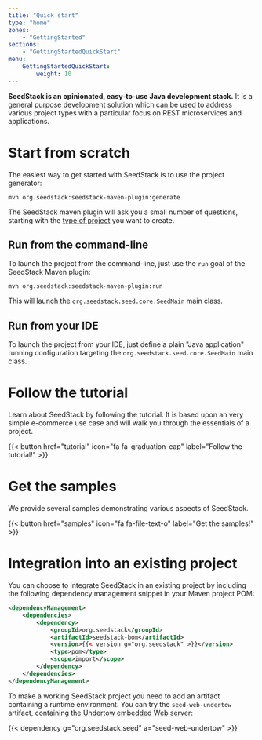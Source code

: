 ```yaml
---
title: "Quick start"
type: "home"
zones:
    - "GettingStarted"
sections:
    - "GettingStartedQuickStart"
menu:
    GettingStartedQuickStart:
        weight: 10
---
```


**SeedStack is an opinionated, easy-to-use Java development stack.** It is a general purpose development solution which
can be used to address various project types with a particular focus on REST microservices and applications.
 
# Start from scratch

The easiest way to get started with SeedStack is to use the project generator:
 
```plain
mvn org.seedstack:seedstack-maven-plugin:generate
```
    
The SeedStack maven plugin will ask you a small number of questions, starting with the [type of project](project-templates) you want to create.

## Run from the command-line
    
To launch the project from the command-line, just use the `run` goal of the SeedStack Maven plugin:
 
```plain
mvn org.seedstack:seedstack-maven-plugin:run
```
    
This will launch the `org.seedstack.seed.core.SeedMain` main class.
        
## Run from your IDE
        
To launch the project from your IDE, just define a plain "Java application" running configuration targeting the 
`org.seedstack.seed.core.SeedMain` main class.

# Follow the tutorial

Learn about SeedStack by following the tutorial. It is based upon an very simple e-commerce use case and will walk you through 
the essentials of a project.

{{< button href="tutorial" icon="fa fa-graduation-cap" label="Follow the tutorial!" >}}

# Get the samples

We provide several samples demonstrating various aspects of SeedStack. 

{{< button href="samples" icon="fa fa-file-text-o" label="Get the samples!" >}}

# Integration into an existing project

You can choose to integrate SeedStack in an existing project by including the following dependency management snippet in
your Maven project POM:

```xml
<dependencyManagement>
    <dependencies>
        <dependency>
            <groupId>org.seedstack</groupId>
            <artifactId>seedstack-bom</artifactId>
            <version>{{< version g="org.seedstack" >}}</version>
            <type>pom</type>
            <scope>import</scope>
        </dependency>
    </dependencies>
</dependencyManagement>
```

To make a working SeedStack project you need to add an artifact containing a runtime environment. 
You can try the `seed-web-undertow` artifact, containing the [Undertow embedded Web server](http://undertow.io):
 
{{< dependency g="org.seedstack.seed" a="seed-web-undertow" >}}
    
